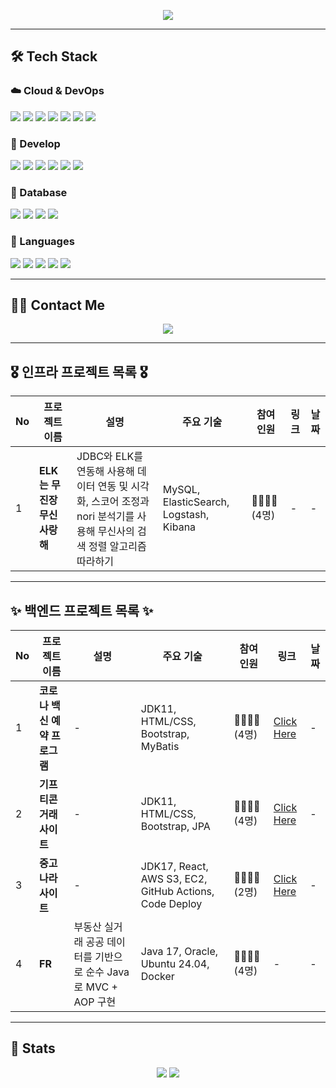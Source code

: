 <p align="center">
  <img src="https://capsule-render.vercel.app/api?type=soft&color=4b6cb7,e0eafc&height=150&section=header&text=Welcome%20to%20Ryan's%20Lab&fontColor=ffffff&fontSize=40&fontAlignY=40&desc=Back-End%20Developer%20%7C%20Maybe%20Infra%20Engineer&descAlignY=60&descAlign=50"/>
</p>

---

## 🛠 Tech Stack

### ☁️ Cloud & DevOps
<p>
  <img src="https://img.shields.io/badge/Amazon AWS-232F3E?style=for-the-badge&logo=amazonaws&logoColor=white"/>
  <img src="https://img.shields.io/badge/Docker-2496ED?style=for-the-badge&logo=docker&logoColor=white"/>
  <img src="https://img.shields.io/badge/Elasticsearch-005571?style=for-the-badge&logo=elasticsearch&logoColor=white"/>
  <img src="https://img.shields.io/badge/Kubernetes-326CE5?style=for-the-badge&logo=kubernetes&logoColor=white"/>
  <img src="https://img.shields.io/badge/Jenkins-D24939?style=for-the-badge&logo=jenkins&logoColor=white"/>
  <img src="https://img.shields.io/badge/Prometheus-E6522C?style=for-the-badge&logo=prometheus&logoColor=white"/>
  <img src="https://img.shields.io/badge/Grafana-F46800?style=for-the-badge&logo=grafana&logoColor=white"/>

</p>

### 🧠 Develop
<p>
  <img src="https://img.shields.io/badge/Spring Boot-6DB33F?style=for-the-badge&logo=springboot&logoColor=white"/>
  <img src="https://img.shields.io/badge/Spring Data JPA-59666C?style=for-the-badge&logo=spring&logoColor=white"/>
  <img src="https://img.shields.io/badge/JDBC-007396?style=for-the-badge&logo=java&logoColor=white"/>
  <img src="https://img.shields.io/badge/MyBatis-00618A?style=for-the-badge&logo=apache&logoColor=white"/>
  <img src="https://img.shields.io/badge/Node.js-339933?style=for-the-badge&logo=nodedotjs&logoColor=white"/>
  <img src="https://img.shields.io/badge/React-61DAFB?style=for-the-badge&logo=react&logoColor=black"/>
</p>

### 💾 Database
<p>
  <img src="https://img.shields.io/badge/MySQL-4479A1?style=for-the-badge&logo=mysql&logoColor=white"/>
  <img src="https://img.shields.io/badge/Oracle-F80000?style=for-the-badge&logo=oracle&logoColor=white"/>
  <img src="https://img.shields.io/badge/PostgreSQL-4169E1?style=for-the-badge&logo=postgresql&logoColor=white"/>
  <img src="https://img.shields.io/badge/Redis-DC382D?style=for-the-badge&logo=redis&logoColor=white"/>
</p>

### 🧬 Languages
<p>
  <img src="https://img.shields.io/badge/Java-007396?style=for-the-badge&logo=java&logoColor=white"/>
  <img src="https://img.shields.io/badge/C-A8B9CC?style=for-the-badge&logo=c&logoColor=black"/>
  <img src="https://img.shields.io/badge/C++-00599C?style=for-the-badge&logo=c%2B%2B&logoColor=white"/>
  <img src="https://img.shields.io/badge/Python-3776AB?style=for-the-badge&logo=python&logoColor=white"/>
  <img src="https://img.shields.io/badge/Javascript-F7DF1E?style=for-the-badge&logo=javascript&logoColor=black"/>
</p>


---

## 🧑‍💻 Contact Me

<p align="center">
  <a href="https://cooolryan.tistory.com/"><img src="https://img.shields.io/badge/Tistory-000000?style=flat&logo=Tistory&logoColor=white"/></a>
</p>

---

## 🎖️ 인프라 프로젝트 목록 🎖️

| No | 프로젝트 이름 | 설명 | 주요 기술 | 참여 인원 | 링크 | 날짜 |
|----|---------------|------|-----------|----------|------|------|
| 1  | **ELK는 무진장 무신사랑해** | JDBC와 ELK를 연동해 사용해 데이터 연동 및 시각화, 스코어 조정과 nori 분석기를 사용해 무신사의 검색 정렬 알고리즘 따라하기 | MySQL, ElasticSearch, Logstash, Kibana | 👨‍👨‍👦‍👦 (4명) | - | - |

---

## ✨ 백엔드 프로젝트 목록 ✨

| No | 프로젝트 이름 | 설명 | 주요 기술 | 참여 인원 | 링크 | 날짜 |
|----|---------------|------|-----------|----------|------|------|
| 1 | **코로나 백신 예약 프로그램** | - | JDK11, HTML/CSS, Bootstrap, MyBatis | 👨‍👨‍👦‍👦 (4명) | [Click Here](https://github.com/KW-gugugaga/DB_Vaccine) | - |
| 2 | **기프티콘 거래 사이트** | - | JDK11, HTML/CSS, Bootstrap, JPA | 👨‍👨‍👦‍👦 (4명) | [Click Here](https://github.com/KW-gugugaga/SE_Project3) | - |
| 3 | **중고나라 사이트** | - | JDK17, React, AWS S3, EC2, GitHub Actions, Code Deploy | 👨‍👨‍👦‍👦 (2명) | [Click Here](https://github.com/CEDB2024/Joonggonara) | - |
| 4 | **FR** | 부동산 실거래 공공 데이터를 기반으로 순수 Java로 MVC + AOP 구현 | Java 17, Oracle, Ubuntu 24.04, Docker | 👨‍👨‍👦‍👦 (4명) | - | - |

---

## 🏅 Stats

<p align="center">
  <img src="https://github-readme-stats.vercel.app/api?username=CooolRyan&bg_color=180,8dcea1,00000000&title_color=ffffff&text_color=ffffff"/>
  <img src="https://github-readme-stats.vercel.app/api/top-langs/?username=CooolRyan&layout=compact&bg_color=180,8dcea1,00000000&title_color=ffffff&text_color=ffffff"/>
</p>
